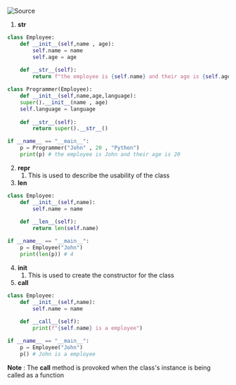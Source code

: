 ![Source](https://youtu.be/DmgQVJXhuLQ?list=PLu0W_9lII9agwh1XjRt242xIpHhPT2llg)

1. __str__
```python
class Employee:
	def __init__(self,name , age):
		self.name = name
		self.age = age
	
	def __str__(self):
		return f"the employee is {self.name} and their age is {self.age}"

class Programmer(Employee):
	def __init__(self,name,age,language):
	super().__init__(name , age)
	self.language = language
	
	def __str__(self):
		return super().__str__()

if __name__ == "__main__":
	p = Programmer("John" , 20 , "Python")
	print(p) # the employee is John and their age is 20
```

2. __repr__
	1. This is used to describe the usability of the class
3. __len__
```python
class Employee:
	def __init__(self,name):
		self.name = name
	
	def __len__(self):
		return len(self.name)

if __name__ == "__main__":
	p = Employee("John")
	print(len(p)) # 4
```

4. __init__
	1. This is used to create the constructor for the class
5. __call__
```python
class Employee:
	def __init__(self,name):
		self.name = name
	
	def __call__(self):
		print(f"{self.name} is a employee")

if __name__ == "__main__":
	p = Employee("John")
	p() # John is a employee
```
**Note** : The __call__ method is provoked when the class's instance is being called as a function